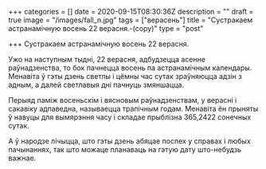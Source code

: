 +++
categories = []
date = 2020-09-15T08:30:36Z
description = ""
draft = true
image = "/images/fall_n.jpg"
tags = ["верасень"]
title = "Сустракаем астранамічную восень 22 верасня.-(copy)"
type = "post"

+++
Сустракаем астранамічную восень 22 верасня.  
  
Ужо на наступным тыдні, 22 верасня, адбудзецца асенне раўнадзенства, то бок пачнецца восень па астранамічным календары. Менавіта ў гэты дзень светлы і цёмны час сутак зраўняюцца адзін з адным, а далей светлавыя дні пачнуць змяншацца.  
  
Перыяд паміж восеньскім і вясновым раўнадзенствам, у верасні і сакавіку адпаведна, называецца трапічным годам. Менавіта ён прыняты ў навуцы для вымярэння часу і складае прыблізна 365,2422 сонечных сутак.  
  
А ў народзе лічыцца, што гэты дзень абяцае поспех у справах і любых пачынаннях, так што можаце планаваць на гэтую дату што-небудзь важнае. 